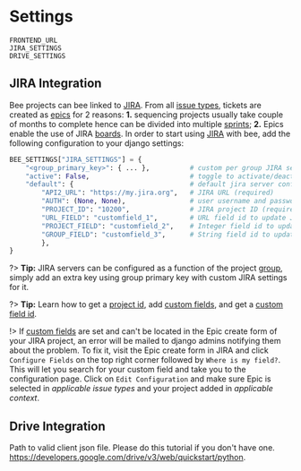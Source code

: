 # Settings

    FRONTEND_URL
    JIRA_SETTINGS
    DRIVE_SETTINGS

## JIRA Integration

Bee projects can bee linked to [JIRA]. From all [issue types], tickets are created as [epics] for 2 reasons: **1.** sequencing projects usually take couple of months to complete hence can be divided into multiple [sprints]; **2.** Epics enable the use of JIRA [boards]. In order to start using [JIRA] with bee, add the following configuration to your django settings:

```python
BEE_SETTINGS["JIRA_SETTINGS"] = {
    "<group_primary_key>": { ... },          # custom per group JIRA server configuration, see `default`
    "active": False,                         # toggle to activate/deactivate the integration
    "default": {                             # default jira server config (required)
        "API2_URL": "https://my.jira.org",   # JIRA URL (required)
        "AUTH": (None, None),                # user username and password (required; don't include this in git!)
        "PROJECT_ID": "10200",               # JIRA project ID (required)
        "URL_FIELD": "customfield_1",        # URL field id to update JIRA with bee's project URL
        "PROJECT_FIELD": "customfield_2",    # Integer field id to update JIRA with bee's project primary key
        "GROUP_FIELD": "customfield_3",      # String field id to update JIRA with bee's project group name
        },
}
```

?> **Tip:** JIRA servers can be configured as a function of the project [group](#groups), simply add an extra key using group primary key with custom JIRA settings for it.

?> **Tip:** Learn how to get a [project id], add [custom fields], and get a [custom field id].

!> If [custom fields] are set and can't be located in the Epic create form of your JIRA project, an error will be mailed to django admins notifying them about the problem. To fix it, visit the Epic create form in JIRA and click `Configure Fields` on the top right corner followed by `Where is my field?`. This will let you search for your custom field and take you to the configuration page. Click on `Edit Configuration` and make sure Epic is selected in *applicable issue types* and your project added in *applicable context*.

## Drive Integration

Path to valid client json file.
Please do this tutorial if you don't have one.
https://developers.google.com/drive/v3/web/quickstart/python.

<!-- JIRA -->
[jira]: https://www.atlassian.com/software/jira
[issue types]: https://confluence.atlassian.com/adminjiracloud/issue-types-844500742.html
[epics]: https://www.atlassian.com/agile/project-management/epics
[sprints]: https://confluence.atlassian.com/jirasoftwarecloud/planning-sprints-764478112.html
[boards]: https://confluence.atlassian.com/jirasoftwarecloud/what-is-a-board-764477964.html
[project id]: https://confluence.atlassian.com/jirakb/how-to-get-project-id-from-the-jira-user-interface-827341414.html
[custom fields]: https://confluence.atlassian.com/adminjiraserver/adding-a-custom-field-938847222.html
[custom field id]: https://confluence.atlassian.com/jirakb/how-to-find-id-for-custom-field-s-744522503.html
